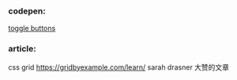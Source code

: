 ### codepen:

[toggle buttons](https://codepen.io/mallendeo/pen/eLIiG)

### article:

css grid
https://gridbyexample.com/learn/ sarah drasner 大赞的文章
